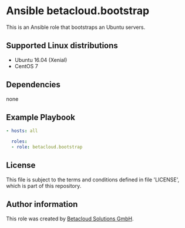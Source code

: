 # Ansible betacloud.bootstrap

This is an Ansible role that bootstraps an Ubuntu servers.

Supported Linux distributions
-----------------------------

* Ubuntu 16.04 (Xenial)
* CentOS 7

Dependencies
------------

none

Example Playbook
----------------

```yml
- hosts: all

  roles:
  - role: betacloud.bootstrap
```

License
-------

This file is subject to the terms and conditions defined in file 'LICENSE',
which is part of this repository.

Author information
------------------

This role was created by [Betacloud Solutions GmbH](https://betacloud-solutions.de).
